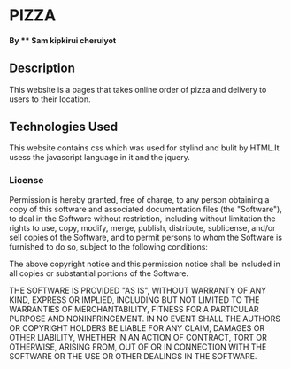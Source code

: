 # PIZZA
<!-- #### https://samkipkirui.github.io/Delani-Studio/ -->
#### By ** Sam kipkirui cheruiyot
## Description
This website is a pages that takes online order of pizza and delivery to users to their location.
## Technologies Used
This website contains css which was used for stylind and bulit by HTML.It usess
the javascript language in it and the jquery.

### License
Permission is hereby granted, free of charge, to any person obtaining a copy of this software and associated documentation files (the "Software"), to deal in the Software without restriction, including without limitation the rights to use, copy, modify, merge, publish, distribute, sublicense, and/or sell copies of the Software, and to permit persons to whom the Software is furnished to do so, subject to the following conditions:

The above copyright notice and this permission notice shall be included in all copies or substantial portions of the Software.

THE SOFTWARE IS PROVIDED "AS IS", WITHOUT WARRANTY OF ANY KIND, EXPRESS OR IMPLIED, INCLUDING BUT NOT LIMITED TO THE WARRANTIES OF MERCHANTABILITY, FITNESS FOR A PARTICULAR PURPOSE AND NONINFRINGEMENT. IN NO EVENT SHALL THE AUTHORS OR COPYRIGHT HOLDERS BE LIABLE FOR ANY CLAIM, DAMAGES OR OTHER LIABILITY, WHETHER IN AN ACTION OF CONTRACT, TORT OR OTHERWISE, ARISING FROM, OUT OF OR IN CONNECTION WITH THE SOFTWARE OR THE USE OR OTHER DEALINGS IN THE SOFTWARE.

